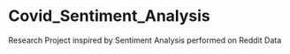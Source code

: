 # Covid_Sentiment_Analysis
Research Project inspired by Sentiment Analysis performed on Reddit Data
